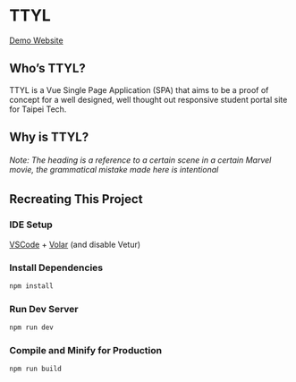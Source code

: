 # TTYL
[Demo Website](https://ttyl.vercel.app)

## Who’s TTYL?

TTYL is a Vue Single Page Application (SPA) that aims to be a proof of concept for a well designed, well thought out responsive student portal site for Taipei Tech.


## Why is TTYL?


###### Note: The heading is a reference to a certain scene in a certain Marvel movie, the grammatical mistake made here is intentional


## Recreating This Project

### IDE Setup

[VSCode](https://code.visualstudio.com/) + [Volar](https://marketplace.visualstudio.com/items?itemName=Vue.volar) (and disable Vetur)



### Install Dependencies

```sh
npm install
```

### Run Dev Server

```sh
npm run dev
```

### Compile and Minify for Production

```sh
npm run build
```
